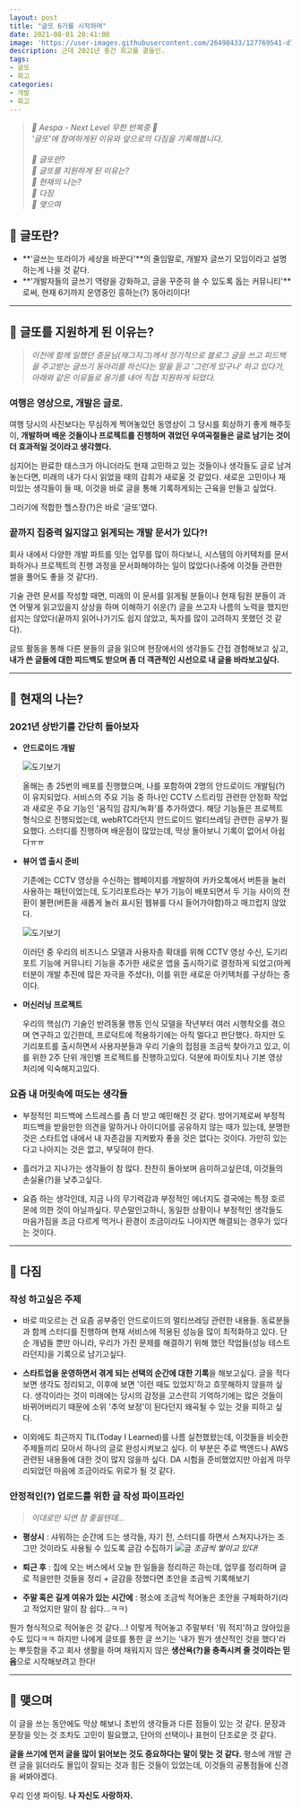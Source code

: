 ```yaml
---
layout: post
title: "글또 6기를 시작하며"
date: 2021-08-01 20:41:00
image: 'https://user-images.githubusercontent.com/26498433/127769541-d7d7ec0a-ff48-41dd-8458-452f7b6defd8.png'
description: 근데 2021년 중간 회고를 곁들인.
tags:
- 글또
- 회고
categories:
- 개발
- 회고
---
```

> <cite>🎵 Aespa - Next Level 무한 반복중 🎵</cite><br>
> <cite>'글또'에 참여하게된 이유와 앞으로의 다짐을 기록해봅니다.</cite><br><br>
> <cite>📌 글또란?</cite><br>
> <cite>📌 글또를 지원하게 된 이유는?</cite><br>
> <cite>📌 현재의 나는?</cite><br>
> <cite>📌 다짐</cite><br>
> <cite>📌 맺으며</cite><br>

## 📌 글또란?

- **'글쓰는 또라이가 세상을 바꾼다'**의 줄임말로, 개발자 글쓰기 모임이라고 설명하는게 나을 것 같다.
- **'개발자들의 글쓰기 역량을 강화하고, 글을 꾸준히 쓸 수 있도록 돕는 커뮤니티'**로써, 현재 6기까지 운영중인 흥하는(?) 동아리이다!

***

## 📌 글또를 지원하게 된 이유는?

> <cite>이전에 함께 일했던 종윤님(재그지그)께서 정기적으로 블로그 글을 쓰고 피드백을 주고받는 글쓰기 동아리를 하신다는 말을 듣고 '그런게 있구나' 하고 있다가, 아래와 같은 이유들로 용기를 내어 직접 지원하게 되었다.</cite>

### 여행은 영상으로, 개발은 글로.

여행 당시의 사진보다는 무심하게 찍어놓았던 동영상이 그 당시를 회상하기 좋게 해주듯이, **개발하며 배운 것들이나 프로젝트를 진행하며 겪었던 우여곡절들은 글로 남기는 것이 더 효과적일 것이라고 생각했다.**

심지어는 완료한 태스크가 아니더라도 현재 고민하고 있는 것들이나 생각들도 글로 남겨놓는다면, 미래의 내가 다시 읽었을 때의 감회가 새로울 것 같았다. 
새로운 고민이나 재미있는 생각들이 들 때, 이것을 바로 글을 통해 기록하게되는 근육을 만들고 싶었다. 

그러기에 적합한 헬스장(?)은 바로 '글또'였다.

### 끝까지 집중력 잃지않고 읽게되는 개발 문서가 있다?!

회사 내에서 다양한 개발 파트를 잇는 업무를 많이 하다보니, 시스템의 아키텍처를 문서화하거나 프로젝트의 진행 과정을 문서화해야하는 일이 많았다(나중에 이것들 관련한 썰을 풀어도 좋을 것 같다!). 

기술 관련 문서를 작성할 때면, 미래의 이 문서를 읽게될 분들이나 현재 팀원 분들이 과연 어떻게 읽고있을지 상상을 하며 이해하기 쉬운(?) 글을 쓰고자 나름의 노력을 했지만 쉽지는 않았다(끝까지 읽어나가기도 쉽지 않았고, 독자를 많이 고려하지 못했던 것 같다). 

글또 활동을 통해 다른 분들의 글을 읽으며 현장에서의 생각들도 간접 경험해보고 싶고, **내가 쓴 글들에 대한 피드백도 받으며 좀 더 객관적인 시선으로 내 글을 바라보고싶다.** 

***

## 📌 현재의 나는?

### 2021년 상반기를 간단히 돌아보자

- **안드로이드 개발**

    ![도기보기](https://user-images.githubusercontent.com/26498433/127769787-8013a149-8ea4-49f5-8945-82c9008b4368.png)

    올해는 총 25번의 배포를 진행했으며, 나를 포함하여 2명의 안드로이드 개발팀(?)이 유지되었다. 서비스의 주요 기능 중 하나인 CCTV 스트리밍 관련한 안정화 작업과 새로운 주요 기능인 '움직임 감지/녹화'를 추가하였다. 해당 기능들은 프로젝트 형식으로 진행되었는데, webRTC라던지 안드로이드 멀티쓰레딩 관련한 공부가 필요했다. 스터디를 진행하며 배운점이 많았는데, 막상 돌아보니 기록이 없어서 아쉽다ㅠㅠ

- **뷰어 앱 출시 준비**

    기존에는 CCTV 영상을 수신하는 웹페이지를 개발하여 카카오톡에서 버튼을 눌러 사용하는 패턴이었는데, 도기리포트라는 부가 기능이 배포되면서 두 기능 사이의 전환이 불편(버튼을 새롭게 눌러 표시된 웹뷰를 다시 들어가야함)하고 매끄럽지 않았다.

    ![도기보기](https://user-images.githubusercontent.com/26498433/127769861-a7fb069f-3ad3-4dcb-922a-f95fa8a0ee7f.png)

    이러던 중 우리의 비즈니스 모델과 사용자층 확대를 위해  CCTV 영상 수신, 도기리포트 기능에 커뮤니티 기능을 추가한 새로운 앱을 출시하기로 결정하게 되었고(마케터분이 개발 추진에 많은 자극을 주셨다), 이를 위한 새로운 아키텍처를 구상하는 중이다. 

- **머신러닝 프로젝트**

    우리의 핵심(?) 기술인 반려동물 행동 인식 모델을 작년부터 여러 시행착오를 겪으며 연구하고 있긴한데, 프로덕트에 적용하기에는 아직 멀다고 판단했다. 하지만 도기리포트를 출시하면서 사용자분들과 우리 기술의 접점을 조금씩 찾아가고 있고, 이를 위한 2주 단위 개인별 프로젝트를 진행하고있다. 덕분에 파이토치나 기본 영상 처리에 익숙해지고있다.

### 요즘 내 머릿속에 떠도는 생각들

- 부정적인 피드백에 스트레스를 좀 더 받고 예민해진 것 같다. 방어기제로써 부정적 피드백을 받을만한 의견을 말하거나 아이디어를 공유하지 않는 때가 있는데, 분명한 것은 스타트업 내에서 내 자존감을 지켜봤자 좋을 것은 없다는 것이다. 가만히 있는다고 나아지는 것은 없고, 부딪혀야 한다.

- 흘러가고 지나가는 생각들이 참 많다. 찬찬히 돌아보며 음미하고싶은데, 이것들의 손실율(?)을 낮추고싶다.

- 요즘 하는 생각인데, 지금 나의 무기력감과 부정적인 에너지도 결국에는 특정 호르몬에 의한 것이 아닐까싶다. 무슨말인고하니, 동일한 상황이나 부정적인 생각들도 마음가짐을 조금 다르게 먹거나 환경이 조금이라도 나아지면 해결되는 경우가 있다는 것이다.

***

## 📌 다짐

### 작성 하고싶은 주제

- 바로 떠오르는 건 요즘 공부중인 안드로이드의 멀티쓰레딩 관련한 내용들. 동료분들과 함께 스터디를 진행하며 현재 서비스에 적용된 성능을 많이 최적화하고 있다. 단순 개념들 뿐만 아니라, 우리가 가진 문제를 해결하기 위해 했던 작업들(성능 테스트라던지)을 기록으로 남기고싶다.

- **스타트업을 운영하면서 겪게 되는 선택의 순간에 대한 기록**을 해보고싶다. 글을 적다보면 생각도 정리되고, 이후에 보면 '이런 때도 있었지'하고 흐뭇해하지 않을까 싶다. 생각이라는 것이 미래에는 당시의 감정을 고스란히 기억하기에는 많은 것들이 바뀌어버리기 때문에 소위 '추억 보정'이 된다던지 왜곡될 수 있는 것을 피하고 싶다.

- 이외에도 최근까지 TIL(Today I Learned)를 나름 실천했왔는데, 이것들을 비슷한 주제들끼리 모아서 하나의 글로 완성시켜보고 싶다. 이 부분은 주로 백엔드나 AWS 관련된 내용들에 대한 것이 많지 않을까 싶다. DA 시험을 준비했었지만 아쉽게 마무리되었던 마음에 조금이라도 위로가 될 것 같다.

### 안정적인(?) 업로드를 위한 글 작성 파이프라인

> <cite>이대로만 되면 참 좋을텐데...</cite>

- **평상시** : 샤워하는 순간에 드는 생각들, 자기 전, 스터디를 하면서 스쳐지나가는 조그만 것이라도 사용될 수 있도록 글감 수집하기
![글](https://user-images.githubusercontent.com/26498433/127770475-67e85dc2-4c1f-4100-8de6-efc5fbf03705.png)
*조금씩 쌓이고 있다!*

- **퇴근 후** : 집에 오는 버스에서 오늘 한 일들을 정리하곤 하는데, 업무를 정리하며 글로 적을만한 것들을 정리 + 글감을 정했다면 초안을 조금씩 기록해보기

- **주말 혹은 길게 여유가 있는 시간에** : 평소에 조금씩 적어놓은 초안을 구체화하기(라고 적었지만 말이 참 쉽다...ㅋㅋ)


뭔가 형식적으로 적어놓은 것 같다...! 이렇게 적어놓고 주말부터 '뭐 적지'하고 앉아있을 수도 있다ㅋㅋ 하지만 나에게 글또를 통한 글 쓰기는 '내가 뭔가 생산적인 것을 했다'라는 뿌듯함을 주고 회사 생활을 하며 채워지지 않은 **생산욕(?)을 충족시켜 줄 것이라는 믿음**으로 시작해보려고 한다!

***

## 📌 맺으며

이 글을 쓰는 동안에도 막상 해보니 초반의 생각들과 다른 점들이 있는 것 같다. 문장과 문장을 잇는 것 조차도 고민이 필요했고, 단어의 선택이나 표현이 단조로운 것 같다. 

**글을 쓰기에 먼저 글을 많이 읽어보는 것도 중요하다는 말이 맞는 것 같다.** 평소에 개발 관련 글을 읽더라도 몰입이 잘되는 것과 힘든 것들이 있었는데, 이것들의 공통점들에 신경을 써봐야겠다. 

우리 인생 파이팅. **나 자신도 사랑하자.**